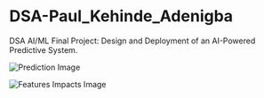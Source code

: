 # DSA-Paul_Kehinde_Adenigba
DSA AI/ML Final Project: Design and Deployment of an AI-Powered Predictive System.

![Prediction Image](Screenshots/prediction.png)

![Features Impacts Image](Screenshots/explanations.png)

